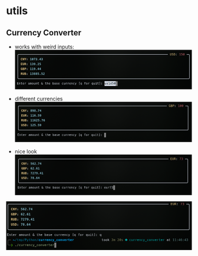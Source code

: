 # utils
## Currency Converter

- works with weird inputs:
![even weird inputs will work](img/currency_converter_00.png)

- different currencies
![different currencies](img/currency_converter_01.png)

- nice look
![nice look](img/currency_converter_02.png)

![even weird inputs will work](img/currency_converter_03.png)
